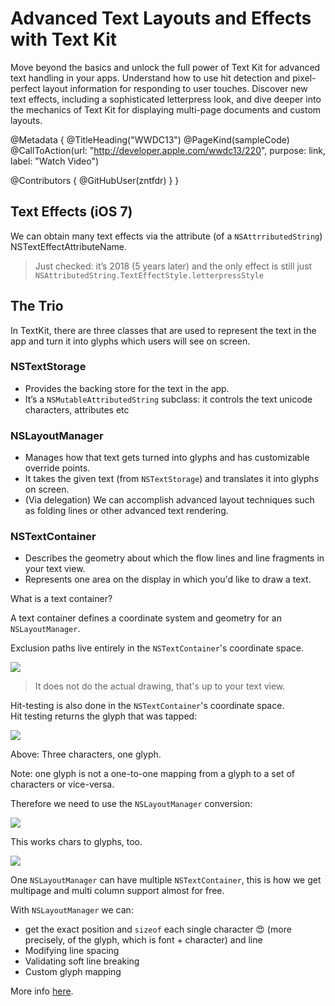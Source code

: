 # Advanced Text Layouts and Effects with Text Kit

Move beyond the basics and unlock the full power of Text Kit for advanced text handling in your apps. Understand how to use hit detection and pixel-perfect layout information for responding to user touches. Discover new text effects, including a sophisticated letterpress look, and dive deeper into the mechanics of Text Kit for displaying multi-page documents and custom layouts.

@Metadata {
   @TitleHeading("WWDC13")
   @PageKind(sampleCode)
   @CallToAction(url: "http://developer.apple.com/wwdc13/220", purpose: link, label: "Watch Video")

   @Contributors {
      @GitHubUser(zntfdr)
   }
}



## Text Effects (iOS 7)
We can obtain many text effects via the attribute (of a `NSAttrributedString`) NSTextEffectAttributeName. 

> Just checked: it’s 2018 (5 years later) and the only effect is still just `NSAttributedString.TextEffectStyle.letterpressStyle` 

## The Trio 

In TextKit, there are three classes that are used to represent the text in the app and turn it into glyphs which users will see on screen.

### NSTextStorage 

- Provides the backing store for the text in the app.  
- It’s a `NSMutableAttributedString` subclass: it controls the text unicode characters, attributes etc

### NSLayoutManager 

- Manages how that text gets turned into glyphs and has customizable override points.  
- It takes the given text (from `NSTextStorage`) and translates it into glyphs on screen.  
- (Via delegation) We can accomplish advanced layout techniques such as folding lines or other advanced text rendering.

### NSTextContainer 

- Describes the geometry about which the flow lines and line fragments in your text view.  
- Represents one area on the display in which you'd like to draw a text.

What is a text container?

A text container defines a coordinate system and geometry for an `NSLayoutManager`.

Exclusion paths live entirely in the `NSTextContainer`'s coordinate space.

![][pathsImage]

> It does not do the actual drawing, that's up to your text view.

Hit-testing is also done in the `NSTextContainer`'s coordinate space.  
Hit testing returns the glyph that was tapped:

![][glyphImage]

Above: Three characters, one glyph.

Note: one glyph is not a one-to-one mapping from a glyph to a set of characters or vice-versa.

Therefore we need to use the `NSLayoutManager` conversion:

![][conversionImage]

This works chars to glyphs, too.

![][trioImage]

One `NSLayoutManager` can have multiple `NSTextContainer`, this is how we get multipage and multi column support almost for free.

With `NSLayoutManager` we can:

- get the exact position and `sizeof` each single character 😍 (more precisely, of the glyph, which is font + character) and line
- Modifying line spacing
- Validating soft line breaking
- Custom glyph mapping

More info [here][moreInfo].

[moreInfo]: https://developer.apple.com/library/archive/documentation/TextFonts/Conceptual/CocoaTextArchitecture/TextSystemArchitecture/ArchitectureOverview.html

[pathsImage]: WWDC13-220-paths
[glyphImage]: WWDC13-220-glyph
[conversionImage]: WWDC13-220-conversion
[trioImage]: WWDC13-220-trio
